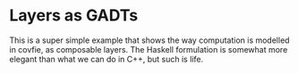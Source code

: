 # Layers as GADTs

This is a super simple example that shows the way computation is modelled in
covfie, as composable layers. The Haskell formulation is somewhat more elegant
than what we can do in C++, but such is life.
